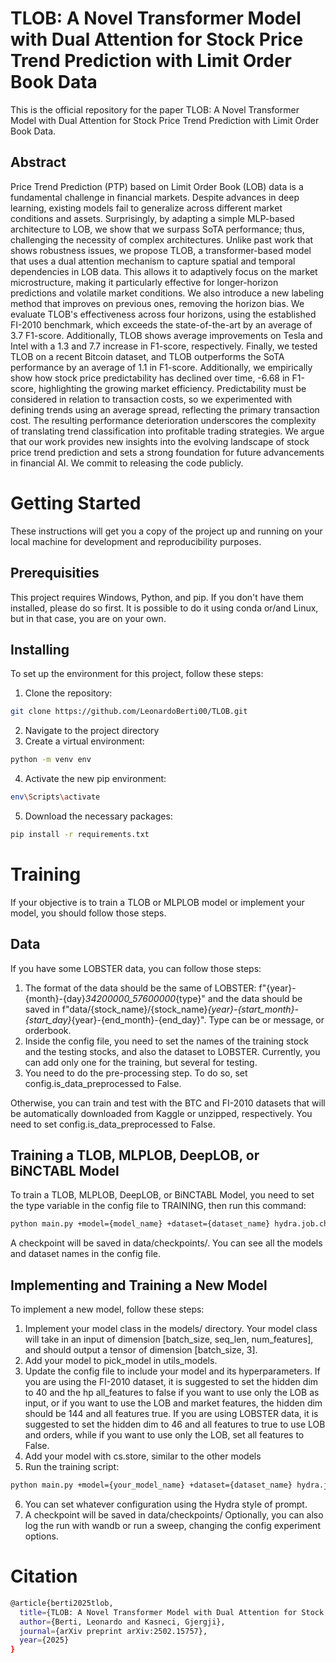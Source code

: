 # TLOB: A Novel Transformer Model with Dual Attention for Stock Price Trend Prediction with Limit Order Book Data
This is the official repository for the paper TLOB: A Novel Transformer Model with Dual Attention for Stock Price Trend Prediction with Limit Order Book Data.

## Abstract
Price Trend Prediction (PTP) based on Limit Order Book (LOB) data is a fundamental challenge in financial markets. Despite advances in deep learning, existing models fail to generalize across different market conditions and assets. Surprisingly, by adapting a simple MLP-based architecture to LOB, we show that we surpass SoTA performance; thus, challenging the necessity of complex architectures. Unlike past work that shows robustness issues, we propose TLOB, a transformer-based model that uses a dual attention mechanism to capture spatial and temporal dependencies in LOB data. This allows it to adaptively focus on the market microstructure, making it particularly effective for longer-horizon predictions and volatile market conditions.
We also introduce a new labeling method that improves on previous ones, removing the horizon bias.
We evaluate TLOB's effectiveness across four horizons, using the established FI-2010 benchmark, which exceeds the state-of-the-art by an average of 3.7 F1-score. Additionally, TLOB shows average improvements on Tesla and Intel with a 1.3 and 7.7 increase in F1-score, respectively. Finally, we tested TLOB on a recent Bitcoin dataset, and TLOB outperforms the SoTA performance by an average of 1.1 in F1-score.
Additionally, we empirically show how stock price predictability has declined over time, -6.68 in F1-score, highlighting the growing market efficiency. 
Predictability must be considered in relation to transaction costs, so we experimented with defining trends using an average spread, reflecting the primary transaction cost. The resulting performance deterioration underscores the complexity of translating trend classification into profitable trading strategies.
We argue that our work provides new insights into the evolving landscape of stock price trend prediction and sets a strong foundation for future advancements in financial AI. We commit to releasing the code publicly. 

# Getting Started 
These instructions will get you a copy of the project up and running on your local machine for development and reproducibility purposes.

## Prerequisities
This project requires Windows, Python, and pip. If you don't have them installed, please do so first. It is possible to do it using conda or/and Linux, but in that case, you are on your own.

## Installing
To set up the environment for this project, follow these steps:

1. Clone the repository:
```sh
git clone https://github.com/LeonardoBerti00/TLOB.git
```
2. Navigate to the project directory
3. Create a virtual environment:
```sh
python -m venv env
```
4. Activate the new pip environment:
```sh
env\Scripts\activate
```
5. Download the necessary packages:
```sh
pip install -r requirements.txt
```

# Training
If your objective is to train a TLOB or MLPLOB model or implement your model, you should follow those steps.

## Data 
If you have some LOBSTER data, you can follow those steps:
1. The format of the data should be the same of LOBSTER: f"{year}-{month}-{day}_34200000_57600000_{type}" and the data should be saved in f"data/{stock_name}/{stock_name}_{year}-{start_month}-{start_day}_{year}-{end_month}-{end_day}". Type can be or message, or orderbook.
2. Inside the config file, you need to set the names of the training stock and the testing stocks, and also the dataset to LOBSTER. Currently, you can add only one for the training, but several for testing. 
3. You need to do the pre-processing step. To do so, set config.is_data_preprocessed to False.

Otherwise, you can train and test with the BTC and FI-2010 datasets that will be automatically downloaded from Kaggle or unzipped, respectively. You need to set config.is_data_preprocessed to False.

## Training a TLOB, MLPLOB, DeepLOB, or BiNCTABL Model 
To train a TLOB, MLPLOB, DeepLOB, or BiNCTABL Model, you need to set the type variable in the config file to TRAINING, then run this command:
```sh
python main.py +model={model_name} +dataset={dataset_name} hydra.job.chdir=False
```
A checkpoint will be saved in data/checkpoints/. You can see all the models and dataset names in the config file. 

## Implementing and Training a New Model 
To implement a new model, follow these steps:
1. Implement your model class in the models/ directory. Your model class will take in an input of dimension [batch_size, seq_len, num_features], and should output a tensor of dimension [batch_size, 3].
2. Add your model to pick_model in utils_models.
3. Update the config file to include your model and its hyperparameters. If you are using the FI-2010 dataset, it is suggested to set the hidden dim to 40 and the hp all_features to false if you want to use only the LOB as input, or if you want to use the LOB and market features, the hidden dim should be 144 and all features true. If you are using LOBSTER data, it is suggested to set the hidden dim to 46 and all features to true to use LOB and orders, while if you want to use only the LOB, set all features to False. 
4. Add your model with cs.store, similar to the other models
5. Run the training script:
```sh
python main.py +model={your_model_name} +dataset={dataset_name} hydra.job.chdir=False
```
6. You can set whatever configuration using the Hydra style of prompt.
7. A checkpoint will be saved in data/checkpoints/ 
Optionally, you can also log the run with wandb or run a sweep, changing the config experiment options.

# Citation
```sh
@article{berti2025tlob,
  title={TLOB: A Novel Transformer Model with Dual Attention for Stock Price Trend Prediction with Limit Order Book Data},
  author={Berti, Leonardo and Kasneci, Gjergji},
  journal={arXiv preprint arXiv:2502.15757},
  year={2025}
}
```
